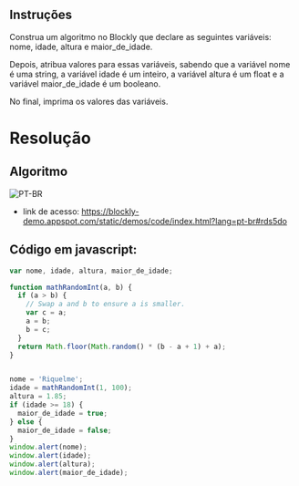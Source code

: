 ## Instruções

Construa um algoritmo no Blockly que declare as seguintes variáveis: nome, idade, altura e maior_de_idade.

Depois, atribua valores para essas variáveis, sabendo que a variável nome é uma string, a variável idade é um inteiro, a variável altura é um float e a variável maior_de_idade é um booleano.

No final, imprima os valores das variáveis.

# Resolução
## Algoritmo

![PT-BR](https://i.imgur.com/q11sdvS.png)

- link de acesso: https://blockly-demo.appspot.com/static/demos/code/index.html?lang=pt-br#rds5do


## Código em javascript:
```javascript
var nome, idade, altura, maior_de_idade;

function mathRandomInt(a, b) {
  if (a > b) {
    // Swap a and b to ensure a is smaller.
    var c = a;
    a = b;
    b = c;
  }
  return Math.floor(Math.random() * (b - a + 1) + a);
}


nome = 'Riquelme';
idade = mathRandomInt(1, 100);
altura = 1.85;
if (idade >= 18) {
  maior_de_idade = true;
} else {
  maior_de_idade = false;
}
window.alert(nome);
window.alert(idade);
window.alert(altura);
window.alert(maior_de_idade);
```
